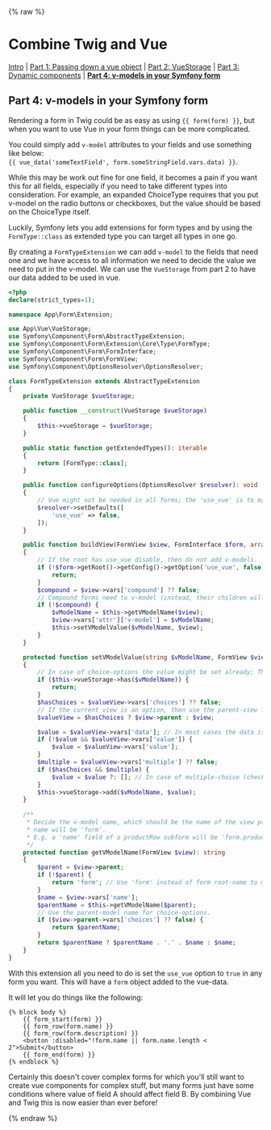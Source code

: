 {% raw %}
# Combine Twig and Vue

 [Intro](guide-vue-twig.md)
| [Part 1: Passing down a vue object](guide-vue-twig-part-1-object.md)
| [Part 2: VueStorage](guide-vue-twig-part-2-storage.md)
| [Part 3: Dynamic components](guide-vue-twig-part-3-dynamic-components.md)
| **[Part 4: v-models in your Symfony form](guide-vue-twig-part-4-form.md)**

## Part 4: v-models in your Symfony form

Rendering a form in Twig could be as easy as using `{{ form(form) }}`, but when you want to use Vue in your
form things can be more complicated.

You could simply add `v-model` attributes to your fields and use something like below:  
`{{ vue_data('someTextField', form.someStringField.vars.data) }}`.  

While this may be work out fine for one field, it becomes a pain if you want this for all fields, especially if you need
to take different types into consideration. For example, an expanded ChoiceType requires
that you put v-model on the radio buttons or checkboxes, but the value should be based on the ChoiceType itself.

Luckily, Symfony lets you add extensions for form types and by using the `FormType::class` as extended type you
can target all types in one go.

By creating a `FormTypeExtension` we can add `v-model` to the fields that need one and we have access to all
information we need to decide the value we need to put in the v-model. 
We can use the `VueStorage` from part 2 to have our data added to be used in vue.

```php
<?php
declare(strict_types=1);

namespace App\Form\Extension;

use App\Vue\VueStorage;
use Symfony\Component\Form\AbstractTypeExtension;
use Symfony\Component\Form\Extension\Core\Type\FormType;
use Symfony\Component\Form\FormInterface;
use Symfony\Component\Form\FormView;
use Symfony\Component\OptionsResolver\OptionsResolver;

class FormTypeExtension extends AbstractTypeExtension
{
    private VueStorage $vueStorage;

    public function __construct(VueStorage $vueStorage)
    {
        $this->vueStorage = $vueStorage;
    }

    public static function getExtendedTypes(): iterable
    {
        return [FormType::class];
    }

    public function configureOptions(OptionsResolver $resolver): void
    {
        // Vue might not be needed in all forms; the 'use_vue' is to make sure it can be enabled only when needed.
        $resolver->setDefaults([
            'use_vue' => false,
        ]);
    }

    public function buildView(FormView $view, FormInterface $form, array $options)
    {
        // If the root has use_vue disable, then do not add v-models.
        if (!$form->getRoot()->getConfig()->getOption('use_vue', false)) {
            return;
        }
        $compound = $view->vars['compound'] ?? false;
        // Compound forms need to v-model (instead, their children will have v-models)
        if (!$compound) {
            $vModelName = $this->getVModelName($view);
            $view->vars['attr']['v-model'] = $vModelName;
            $this->setVModelValue($vModelName, $view);
        }
    }

    protected function setVModelValue(string $vModelName, FormView $view)
    {
        // In case of choice-options the value might be set already; There's no need to repeat.
        if ($this->vueStorage->has($vModelName)) {
            return;
        }
        $hasChoices = $valueView->vars['choices'] ?? false;
        // If the current view is an option, then use the parent-view for deciding what value to use.
        $valueView = $hasChoices ? $view->parent : $view;

        $value = $valueView->vars['data']; // In most cases the data is what we need.
        if (!$value && $valueView->vars['value']) {
            $value = $valueView->vars['value'];
        }
        $multiple = $valueView->vars['multiple'] ?? false;
        if ($hasChoices && $multiple) {
            $value = $value ?: []; // In case of multiple-choice (checkboxes/multi-select), the value must be an array.
        }
        $this->vueStorage->add($vModelName, $value);
    }
    
    /**
     * Decide the v-model name, which should be the name of the view prefixed by its ancestor names, where the root
     * name will be 'form'.
     * E.g. a 'name' field of a productRow subform will be 'form.productRow.name'
     */
    protected function getVModelName(FormView $view): string
    {
        $parent = $view->parent;
        if (!$parent) {
            return 'form'; // Use 'form' instead of form root-name to make it easier to reference form-models.
        }
        $name = $view->vars['name'];
        $parentName = $this->getVModelName($parent);
        // Use the parent-model name for choice-options.
        if ($view->parent->vars['choices'] ?? false) {
            return $parentName;
        }
        return $parentName ? $parentName . '.' . $name : $name;
    }
}
```

With this extension all you need to do is set the `use_vue` option to `true` in any form you want. 
This will have a `form` object added to the vue-data.

It will let you do things like the following:

```twig
{% block body %}
    {{ form_start(form) }}
    {{ form_row(form.name) }}
    {{ form_row(form.description) }}
    <button :disabled="!form.name || form.name.length < 2">Submit</button>
    {{ form_end(form) }}
{% endblock %}
```

Certainly this doesn't cover complex forms for which you'll still want to create vue components for complex stuff,
but many forms just have some conditions where value of field A should affect field B. By combining Vue and Twig
this is now easier than ever before!

{% endraw %}